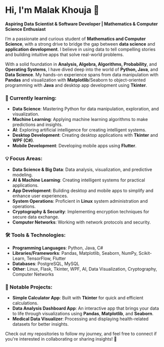 # Hi, I'm **Malak Khouja** 👋  
**Aspiring Data Scientist & Software Developer | Mathematics & Computer Science Enthusiast**

I’m a passionate and curious student of **Mathematics and Computer Science**, with a strong drive to bridge the gap between **data science** and **application development**. I believe in using data to tell compelling stories and building intuitive apps that solve real-world problems.

With a solid foundation in **Analysis, Algebra, Algorithms, Probability**, and **Operating Systems**, I have dived deep into the world of **Python, Java**, and **Data Science**. My hands-on experience spans from data manipulation with **Pandas** and visualization with **Matplotlib**/Seaborn to object-oriented programming with **Java** and desktop app development using **Tkinter**.

### 🔭 Currently learning:
- **Data Science**: Mastering Python for data manipulation, exploration, and visualization.
- **Machine Learning**: Applying machine learning algorithms to make predictions and insights.
- **AI**: Exploring artificial intelligence for creating intelligent systems.
- **Desktop Development**: Creating desktop applications with **Tkinter** and **WPF (C#)**.
- **Mobile Development**: Developing mobile apps using **Flutter**.

### 💡 Focus Areas:
- **Data Science & Big Data**: Data analysis, visualization, and predictive modeling.
- **AI & Machine Learning**: Creating intelligent systems for practical applications.
- **App Development**: Building desktop and mobile apps to simplify and enhance user experiences.
- **System Operations**: Proficient in **Linux** system administration and operations.
- **Cryptography & Security**: Implementing encryption techniques for secure data exchange.
- **Computer Networks**: Working with network protocols and security.

### 🛠 Tools & Technologies:
- **Programming Languages**: Python, Java, C#
- **Libraries/Frameworks**: Pandas, Matplotlib, Seaborn, NumPy, Scikit-Learn, TensorFlow, Flutter
- **Databases**: PostgreSQL, MySQL
- **Other**: Linux, Flask, Tkinter, WPF, AI, Data Visualization, Cryptography, Computer Networks

### 🚀 Notable Projects:
- **Simple Calculator App**: Built with **Tkinter** for quick and efficient calculations.
- **Data Analysis Dashboard App**: An interactive app that brings your data to life through visualizations using **Pandas**, **Matplotlib**, and **Seaborn**.
- **Medical Data Visualizer**: Processing and displaying health-related datasets for better insights.

Check out my repositories to follow my journey, and feel free to connect if you're interested in collaborating or sharing insights! 🚀
